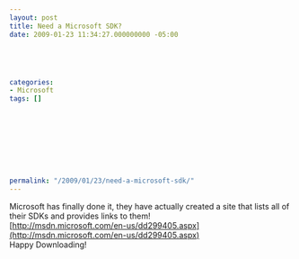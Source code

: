 ```yaml
---
layout: post
title: Need a Microsoft SDK?
date: 2009-01-23 11:34:27.000000000 -05:00





categories:
- Microsoft
tags: []

  


  
  
  
  
  
permalink: "/2009/01/23/need-a-microsoft-sdk/"
---
```

Microsoft has finally done it, they have actually created a site that lists all of their SDKs and provides links to them!  
[http://msdn.microsoft.com/en-us/dd299405.aspx](http://msdn.microsoft.com/en-us/dd299405.aspx)  
Happy Downloading!

